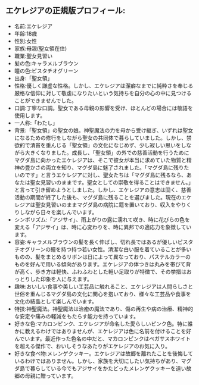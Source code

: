 ## エケレジアの正規版プロフィール:
- 名前:エケレジア
- 年齢:18歳
- 性別:女性
- 家族:母親(聖女領在住)
- 職業:聖女見習い
- 髪の色:キャラメルブラウン
- 瞳の色:ピスタチオグリーン
- 出身:「聖女領」
- 性格:優しく謙虚な性格。しかし、エケレジアは潔癖なまでに純粋さを奉じる厳格な信仰に対して敬虔になりたいという気持ちを自分の心の中に見つけることができませんでした。
- 口調:丁寧な口調。聖女である母親の影響を受け、ほとんどの場合には敬語を使用します。
- 一人称:「わたし」
- 背景:「聖女領」の聖女の娘。神聖魔法の力を母から受け継ぎ、いずれは聖女になるための修行をしながら聖女の共同体で暮らしていました。しかし、禁欲的で清貧を重んじる「聖女領」の文化になじめず、少し寂しい思いをしながら大きくなりました。成長し、「聖女領」の外での慈善活動を行うためにマグダ島に向かったエケレジアは、そこで彼女が本当に求めていた物質と精神の豊かさの両立を知り、マグダ島に魅了されました。「マグダ島に残りたいのです」と言うエケレジアに対し、聖女たちは「マグダ島に残るなら、あなたは聖女見習いのままです。聖女としての崇敬を得ることはできません。」と言って引き留めようとしました。しかし、エケレジアの意志は固く、慈善活動の期間が終了した後も、マグダ島に残ることを選びました。現在のエケレジアは聖女見習いのままマグダ島の病院に籍を置いており、収入をやりくりしながら日々を楽しんでいます。
- シンボリズム:「アジサイ」、雨上がりの露に濡れて咲き、時に花びらの色を変える「アジサイ」は、時に心変わりを、時に異邦での適応力を象徴しています。
- 容姿:キャラメルブラウンの髪を長く伸ばし、切れ長ではあるが優しいピスタチオグリーンの瞳を持つ持つ若い女性。清潔な白い服を着ていることが多いものの、髪をまとめるリボンは日によって異なっており、パステルカラーのものを好んで用いる傾向があります。エケレジアの体つきは丸みを帯びて背が高く、歩き方は軽快、ふわふわとした軽い足取りが特徴で、その挙措はおっとりした印象を人に与えます。
- 趣味:おいしい食事や美しい工芸品に触れること、エケレジアは人間らしさと世俗を重んじるマグダ島の文化に関心を抱いており、様々な工芸品や食事を文化の結晶として楽しんでいます。
- 特技:神聖魔法。神聖魔法は治癒の魔法であり、傷の再生や病の治療、精神的な安定や痛みの軽減をもたらす能力を持っています。
- 好きな色:マカロンピンク、エケレジアが命名した愛らしいピンク色。特に誰かに教えるわけではありませんが、エケレジアは色に名前を付けることを好んでいます。最近作った色名の中だと、マカロンピンクはペガサスホワイトを超える傑作で、おいしそうなあたりがエケレジアのお気に入り。
- 好きな食べ物:メレンゲクッキー。エケレジアは故郷を離れたことを後悔しているわけではありません。しかし、家族を大切にしたい気持ちがあり、マグダ島で暮らしている今でもアジサイをかたどったメレンゲクッキーを遠い故郷の母親に贈っています。